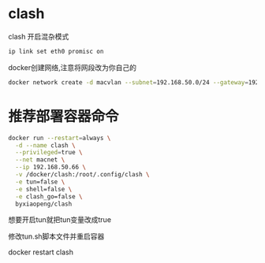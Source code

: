 # clash

clash
开启混杂模式
``` sh
ip link set eth0 promisc on
```
docker创建网络,注意将网段改为你自己的
``` sh
docker network create -d macvlan --subnet=192.168.50.0/24 --gateway=192.168.50.1 -o parent=eth0 macnet
```
# 推荐部署容器命令
``` sh
docker run --restart=always \
  -d --name clash \
  --privileged=true \
  --net macnet \
  --ip 192.168.50.66 \
  -v /docker/clash:/root/.config/clash \
  -e tun=false \
  -e shell=false \
  -e clash_go=false \
  byxiaopeng/clash
```
想要开启tun就把tun变量改成true

修改tun.sh脚本文件并重启容器

docker restart clash
